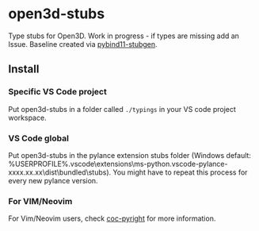 # open3d-stubs

Type stubs for Open3D. Work in progress - if types are missing add an Issue.
Baseline created via [pybind11-stubgen](https://github.com/sizmailov/pybind11-stubgen).

## Install

### Specific VS Code project

Put open3d-stubs in a folder called `./typings` in your VS code project workspace.

### VS Code global

Put open3d-stubs in the pylance extension stubs folder (Windows default: %USERPROFILE%\.vscode\extensions\ms-python.vscode-pylance-xxxx.xx.xx\dist\bundled\stubs). You might have to repeat this process for every new pylance version.

### For VIM/Neovim

For Vim/Neovim users, check [coc-pyright](https://github.com/fannheyward/coc-pyright) for more information.
